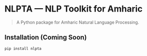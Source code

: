 # NLPTA — NLP Toolkit for Amharic

> A Python package for Amharic Natural Language Processing.

## Installation (Coming Soon)
```bash
pip install nlpta